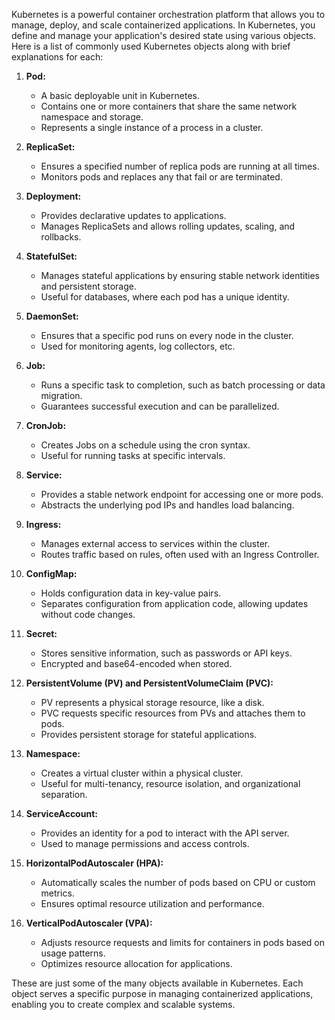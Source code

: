 Kubernetes is a powerful container orchestration platform that allows you to manage, deploy, and scale containerized applications. In Kubernetes, you define and manage your application's desired state using various objects. Here is a list of commonly used Kubernetes objects along with brief explanations for each:

1. **Pod:**
    
    - A basic deployable unit in Kubernetes.
    - Contains one or more containers that share the same network namespace and storage.
    - Represents a single instance of a process in a cluster.
2. **ReplicaSet:**
    
    - Ensures a specified number of replica pods are running at all times.
    - Monitors pods and replaces any that fail or are terminated.
3. **Deployment:**
    
    - Provides declarative updates to applications.
    - Manages ReplicaSets and allows rolling updates, scaling, and rollbacks.
4. **StatefulSet:**
    
    - Manages stateful applications by ensuring stable network identities and persistent storage.
    - Useful for databases, where each pod has a unique identity.
5. **DaemonSet:**
    
    - Ensures that a specific pod runs on every node in the cluster.
    - Used for monitoring agents, log collectors, etc.
6. **Job:**
    
    - Runs a specific task to completion, such as batch processing or data migration.
    - Guarantees successful execution and can be parallelized.
7. **CronJob:**
    
    - Creates Jobs on a schedule using the cron syntax.
    - Useful for running tasks at specific intervals.
8. **Service:**
    
    - Provides a stable network endpoint for accessing one or more pods.
    - Abstracts the underlying pod IPs and handles load balancing.
9. **Ingress:**
    
    - Manages external access to services within the cluster.
    - Routes traffic based on rules, often used with an Ingress Controller.
10. **ConfigMap:**
    
    - Holds configuration data in key-value pairs.
    - Separates configuration from application code, allowing updates without code changes.
11. **Secret:**
    
    - Stores sensitive information, such as passwords or API keys.
    - Encrypted and base64-encoded when stored.
12. **PersistentVolume (PV) and PersistentVolumeClaim (PVC):**
    
    - PV represents a physical storage resource, like a disk.
    - PVC requests specific resources from PVs and attaches them to pods.
    - Provides persistent storage for stateful applications.
13. **Namespace:**
    
    - Creates a virtual cluster within a physical cluster.
    - Useful for multi-tenancy, resource isolation, and organizational separation.
14. **ServiceAccount:**
    
    - Provides an identity for a pod to interact with the API server.
    - Used to manage permissions and access controls.
15. **HorizontalPodAutoscaler (HPA):**
    
    - Automatically scales the number of pods based on CPU or custom metrics.
    - Ensures optimal resource utilization and performance.
16. **VerticalPodAutoscaler (VPA):**
    
    - Adjusts resource requests and limits for containers in pods based on usage patterns.
    - Optimizes resource allocation for applications.

These are just some of the many objects available in Kubernetes. Each object serves a specific purpose in managing containerized applications, enabling you to create complex and scalable systems.
